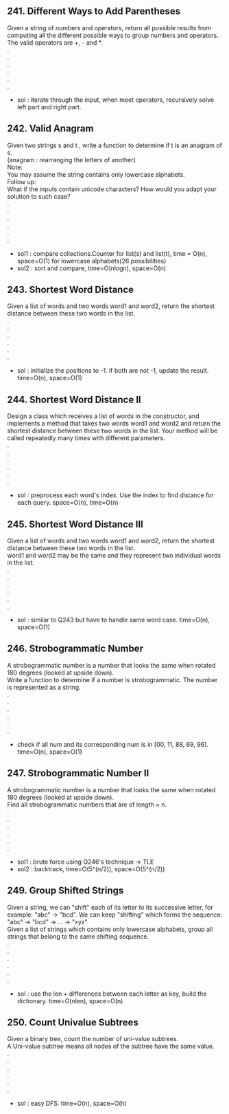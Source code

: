 ## 241. Different Ways to Add Parentheses
Given a string of numbers and operators, return all possible results from computing all the different possible ways to group numbers and operators. The valid operators are +, - and *.  
.  
.  
.  
.  
.  
.  
- sol : iterate through the input, when meet operators, recursively solve left part and right part. 

## 242. Valid Anagram
Given two strings s and t , write a function to determine if t is an anagram of s.  
(anagram : rearranging the letters of another)  
Note:  
You may assume the string contains only lowercase alphabets.  
Follow up:  
What if the inputs contain unicode characters? How would you adapt your solution to such case?  
.  
.  
.  
.  
.  
.  
- sol1 : compare collections.Counter for list(s) and list(t), time = O(n), space=O(1) for lowercase alphabets(26 possibilities)
- sol2 : sort and compare, time=O(nlogn), space=O(n)

## 243. Shortest Word Distance
Given a list of words and two words word1 and word2, return the shortest distance between these two words in the list.  
.  
.  
.  
.  
.  
.  
- sol : initialize the positions to -1. if both are not -1, update the result. time=O(n), space=O(1)

## 244. Shortest Word Distance II
Design a class which receives a list of words in the constructor, and implements a method that takes two words word1 and word2 and return the shortest distance between these two words in the list. Your method will be called repeatedly many times with different parameters.  
.  
.  
.  
.  
.  
.  
- sol : preprocess each word's index. Use the index to find distance for each query. space=O(n), time=O(n)

## 245. Shortest Word Distance III
Given a list of words and two words word1 and word2, return the shortest distance between these two words in the list.  
word1 and word2 may be the same and they represent two individual words in the list.  
.  
.  
.  
.  
.  
.  
- sol : similar to Q243 but have to handle same word case. time=O(n), space=O(1)

## 246. Strobogrammatic Number
A strobogrammatic number is a number that looks the same when rotated 180 degrees (looked at upside down).  
Write a function to determine if a number is strobogrammatic. The number is represented as a string.  
.  
.  
.  
.  
.  
.  
- check if all num and its corresponding num is in [00, 11, 88, 69, 96]. time=O(n), space=O(1)

## 247. Strobogrammatic Number II
A strobogrammatic number is a number that looks the same when rotated 180 degrees (looked at upside down).  
Find all strobogrammatic numbers that are of length = n.  
.  
.  
.  
.  
.  
.  
- sol1 : brute force using Q246's technique -> TLE
- sol2 : backtrack, time=O(5^(n/2)), space=O(5^(n/2))

## 249. Group Shifted Strings
Given a string, we can "shift" each of its letter to its successive letter, for example: "abc" -> "bcd". We can keep "shifting" which forms the sequence:  
"abc" -> "bcd" -> ... -> "xyz"  
Given a list of strings which contains only lowercase alphabets, group all strings that belong to the same shifting sequence.  
.  
.  
.  
.  
.  
.  
- sol : use the len + differences between each letter as key, build the dictionary. time=O(nlen), space=O(n)

## 250. Count Univalue Subtrees
Given a binary tree, count the number of uni-value subtrees.  
A Uni-value subtree means all nodes of the subtree have the same value.  
.  
.  
.  
.  
.  
.  
- sol : easy DFS. time=O(n), space=O(h)
